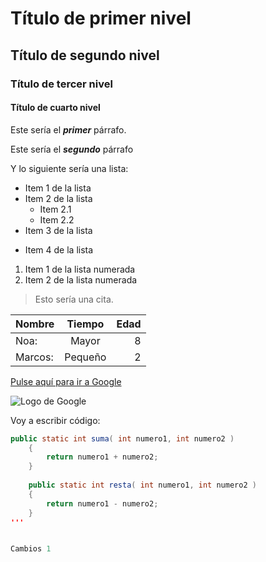 # Título de primer nivel

## Título de segundo nivel

### Título de tercer nivel

#### Título de cuarto nivel

Este sería el ***primer*** párrafo.

Este sería el ___segundo___ párrafo

Y lo siguiente sería una lista:
- Item 1 de la lista
- Item 2 de la lista
    - Item 2.1
    - Item 2.2
- Item 3 de la lista
* Item 4 de la lista
1. Item 1 de la lista numerada
2. Item 2 de la lista numerada

> Esto sería una cita. 

|Nombre|Tiempo|Edad|
|:----|:----:|----:|
|Noa:|Mayor|8|
|Marcos:|Pequeño|2|

[Pulse aquí para ir a Google](www.google.es)

![Logo de Google](https://www.google.com/imgres?imgurl=https%3A%2F%2Felceo.com%2Fwp-content%2Fuploads%2F2019%2F10%2Fgoogle_getty-1-e1591148605602.jpg&imgrefurl=https%3A%2F%2Felceo.com%2Ftecnologia%2Fgoogle-home-office-septiembre-2021%2F&tbnid=8eXpDe9yIlvUwM&vet=12ahUKEwjUvOGgw7fvAhUGmhoKHY60AI8QMygPegUIARD2AQ..i&docid=u0tV9SrsSDeNZM&w=1000&h=600&q=google&ved=2ahUKEwjUvOGgw7fvAhUGmhoKHY60AI8QMygPegUIARD2AQ)

Voy a escribir código:

```java
public static int suma( int numero1, int numero2 )
    {
        return numero1 + numero2;
    }
    
    public static int resta( int numero1, int numero2 )
    {
        return numero1 - numero2;
    }
'''


Cambios 1